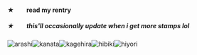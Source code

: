 #### ★  read my rentry
##### ★  this'll occasionally update when i get more stamps lol
![arashi](https://mikejima.crd.co/assets/images/gallery14/3a609f50_original.png?v=16e7e82c)![kanata](https://mikejima.crd.co/assets/images/gallery14/ccf16f17_original.png?v=16e7e82c)![kagehira](https://mikejima.crd.co/assets/images/gallery14/f6a22549_original.png?v=16e7e82c)![hibiki](https://mikejima.crd.co/assets/images/gallery05/d99f96fa_original.png?v=16e7e82c)![hiyori](https://mikejima.crd.co/assets/images/gallery14/9a6ae008_original.png?v=16e7e82c)
